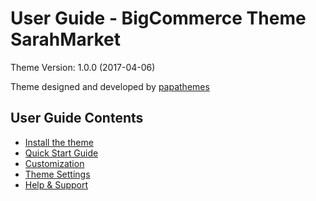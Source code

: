 # User Guide - BigCommerce Theme SarahMarket

Theme Version: 1.0.0 (2017-04-06)

Theme designed and developed by [papathemes](https://papathemes.com) 

## User Guide Contents

* [Install the theme](installation.md)
* [Quick Start Guide](quickstart.md)
* [Customization](customization.md)
* [Theme Settings](settings.md)
* [Help & Support](support.md)